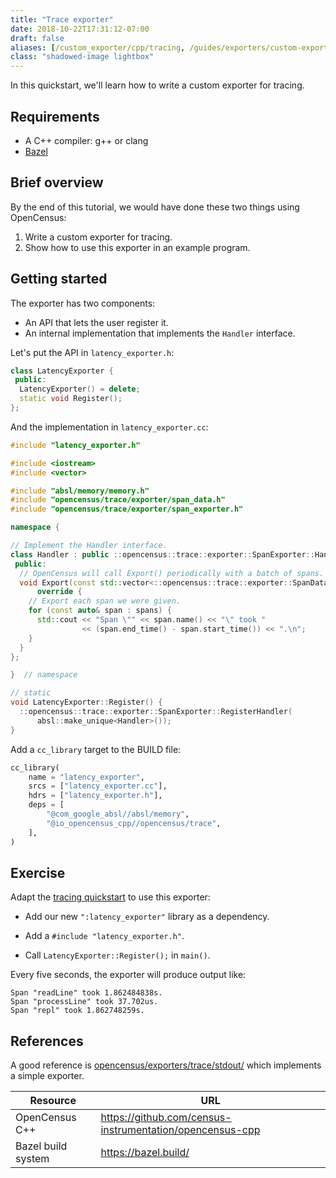 ```yaml
---
title: "Trace exporter"
date: 2018-10-22T17:31:12-07:00
draft: false
aliases: [/custom_exporter/cpp/tracing, /guides/exporters/custom-exporter/cpp/tracing]
class: "shadowed-image lightbox"
---
```


In this quickstart, we'll learn how to write a custom exporter for tracing.

## Requirements
- A C++ compiler: g++ or clang
- [Bazel](https://bazel.build/)

## Brief overview
By the end of this tutorial, we would have done these two things using OpenCensus:

1. Write a custom exporter for tracing.
2. Show how to use this exporter in an example program.

## Getting started
The exporter has two components:

- An API that lets the user register it.
- An internal implementation that implements the `Handler` interface.

Let's put the API in `latency_exporter.h`:

```cpp
class LatencyExporter {
 public:
  LatencyExporter() = delete;
  static void Register();
};
```

And the implementation in `latency_exporter.cc`:

```cpp
#include "latency_exporter.h"

#include <iostream>
#include <vector>

#include "absl/memory/memory.h"
#include "opencensus/trace/exporter/span_data.h"
#include "opencensus/trace/exporter/span_exporter.h"

namespace {

// Implement the Handler interface.
class Handler : public ::opencensus::trace::exporter::SpanExporter::Handler {
 public:
  // OpenCensus will call Export() periodically with a batch of spans.
  void Export(const std::vector<::opencensus::trace::exporter::SpanData>& spans)
      override {
    // Export each span we were given.
    for (const auto& span : spans) {
      std::cout << "Span \"" << span.name() << "\" took "
                << (span.end_time() - span.start_time()) << ".\n";
    }
  }
};

}  // namespace

// static
void LatencyExporter::Register() {
  ::opencensus::trace::exporter::SpanExporter::RegisterHandler(
      absl::make_unique<Handler>());
}
```

Add a `cc_library` target to the BUILD file:

```python
cc_library(
    name = "latency_exporter",
    srcs = ["latency_exporter.cc"],
    hdrs = ["latency_exporter.h"],
    deps = [
        "@com_google_absl//absl/memory",
        "@io_opencensus_cpp//opencensus/trace",
    ],
)
```

## Exercise

Adapt the [tracing quickstart](../tracing/) to use this exporter:

* Add our new `":latency_exporter"` library as a dependency.

* Add a `#include "latency_exporter.h"`.

* Call `LatencyExporter::Register();` in `main()`.

Every five seconds, the exporter will produce output like:

```
Span "readLine" took 1.862484838s.
Span "processLine" took 37.702us.
Span "repl" took 1.862748259s.
```

## References

A good reference is
[opencensus/exporters/trace/stdout/](https://github.com/census-instrumentation/opencensus-cpp/tree/master/opencensus/exporters/trace/stdout)
which implements a simple exporter.

Resource|URL
---|---
OpenCensus C++|https://github.com/census-instrumentation/opencensus-cpp
Bazel build system|https://bazel.build/

